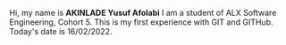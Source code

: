 Hi, my name is **AKINLADE Yusuf Afolabi**
I am a student of ALX Software Engineering, Cohort 5.
This is my first experience with GIT and GITHub.
Today's date is 16/02/2022.